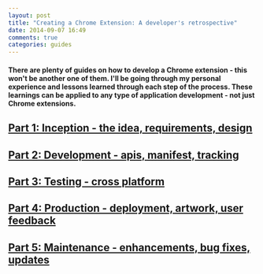 ```yaml
---
layout: post
title: "Creating a Chrome Extension: A developer's retrospective"
date: 2014-09-07 16:49
comments: true
categories: guides
---
```


#### There are plenty of guides on how to develop a Chrome extension - this won't be another one of them. I'll be going through my personal experience and lessons learned through each step of the process. These learnings can be applied to any type of application development - not just Chrome extensions.

## [Part 1: Inception - the idea, requirements, design][1]
## [Part 2: Development - apis, manifest, tracking][2]
## [Part 3: Testing - cross platform][3]
## [Part 4: Production - deployment, artwork, user feedback][4]
## [Part 5: Maintenance - enhancements, bug fixes, updates][5]

[1]: /creating-a-chrome-extension-a-developers-retrospective-part-1-inception/ "Part 1: Inception - the idea, requirements, design"
[2]: /creating-a-chrome-extension-a-developers-retrospective-part-2-development/ "Part 2: Development - apis, manifest, tracking, usability, artwork"
[3]: /creating-a-chrome-extension-a-developers-retrospective-part-3-testing/ "Part 3: Testing - cross platform"
[4]: /creating-a-chrome-extension-a-developers-retrospective-part-4-production/ "Part 4: Production - deployment, user feedback, press"
[5]: /creating-a-chrome-extension-a-developers-retrospective-part-5-maintenance-bug-fixes/ "Part 5: Maintenance and Beyond - bug fixes, updates, monetization"